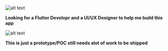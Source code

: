 ![alt text](https://github.com/tarikwaleed/paradise-tours/blob/main/business-partners.webp?raw=true)

**Looking for a Flutter Developr and a UI/UX Designer to help me build this app**


![alt text](https://github.com/tarikwaleed/paradise-tours/blob/main/poc.jpg?raw=true)

**This is just a prototype/POC still needs alot of work to be shipped**
